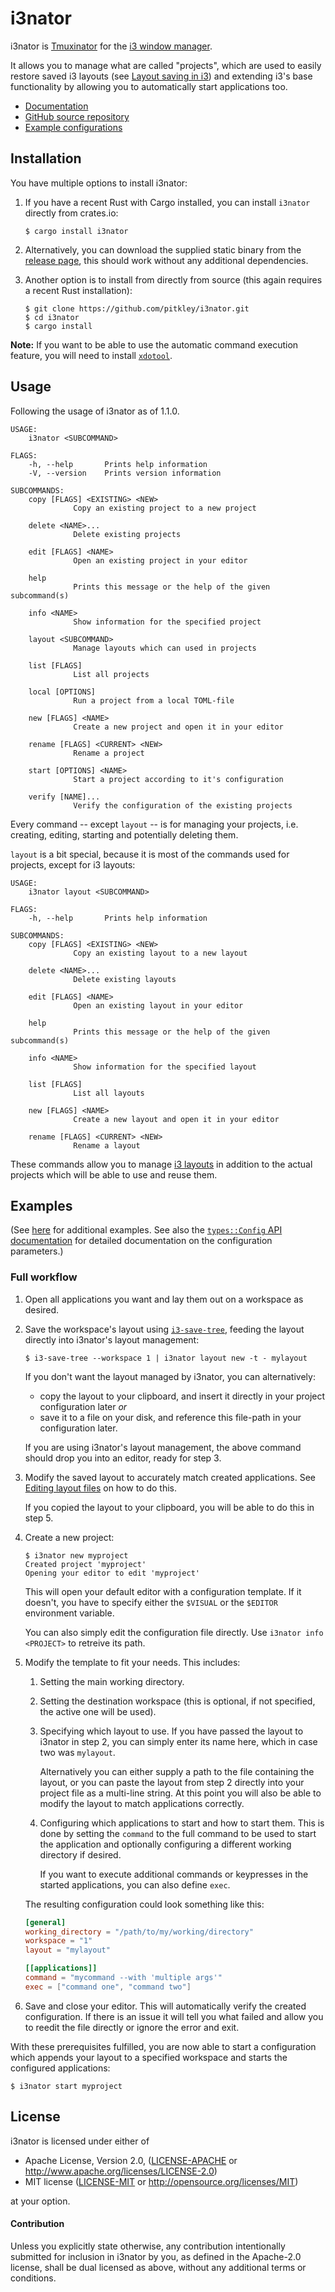 # i3nator

i3nator is [Tmuxinator][gh-tmuxinator] for the [i3 window manager][i3wm].

It allows you to manage what are called "projects", which are used to easily restore saved i3
layouts (see [Layout saving in i3][i3wm-layout-saving]) and extending i3's base functionality
by allowing you to automatically start applications too.

* [Documentation][i3nator-docs]
* [GitHub source repository][i3nator-gh]
* [Example configurations][i3nator-examples]

## Installation

You have multiple options to install i3nator:

1. If you have a recent Rust with Cargo installed, you can install `i3nator` directly from
   crates.io:

    ```console
    $ cargo install i3nator
    ```

2. Alternatively, you can download the supplied static binary from the [release
   page][i3nator-releases], this should work without any additional dependencies.

3. Another option is to install from directly from source (this again requires a recent Rust
   installation):

    ```console
    $ git clone https://github.com/pitkley/i3nator.git
    $ cd i3nator
    $ cargo install
    ```

**Note:** If you want to be able to use the automatic command execution feature, you will need
to install [`xdotool`][xdotool].

## Usage

Following the usage of i3nator as of 1.1.0.

```
USAGE:
    i3nator <SUBCOMMAND>

FLAGS:
    -h, --help       Prints help information
    -V, --version    Prints version information

SUBCOMMANDS:
    copy [FLAGS] <EXISTING> <NEW>
              Copy an existing project to a new project

    delete <NAME>...
              Delete existing projects

    edit [FLAGS] <NAME>
              Open an existing project in your editor

    help
              Prints this message or the help of the given subcommand(s)

    info <NAME>
              Show information for the specified project

    layout <SUBCOMMAND>
              Manage layouts which can used in projects

    list [FLAGS]
              List all projects

    local [OPTIONS]
              Run a project from a local TOML-file

    new [FLAGS] <NAME>
              Create a new project and open it in your editor

    rename [FLAGS] <CURRENT> <NEW>
              Rename a project

    start [OPTIONS] <NAME>
              Start a project according to it's configuration

    verify [NAME]...
              Verify the configuration of the existing projects
```

Every command -- except `layout` -- is for managing your projects, i.e. creating, editing,
starting and potentially deleting them.

`layout` is a bit special, because it is most of the commands used for projects, except for i3
layouts:

```
USAGE:
    i3nator layout <SUBCOMMAND>

FLAGS:
    -h, --help       Prints help information

SUBCOMMANDS:
    copy [FLAGS] <EXISTING> <NEW>
              Copy an existing layout to a new layout

    delete <NAME>...
              Delete existing layouts

    edit [FLAGS] <NAME>
              Open an existing layout in your editor

    help
              Prints this message or the help of the given subcommand(s)

    info <NAME>
              Show information for the specified layout

    list [FLAGS]
              List all layouts

    new [FLAGS] <NAME>
              Create a new layout and open it in your editor

    rename [FLAGS] <CURRENT> <NEW>
              Rename a layout
```

These commands allow you to manage [i3 layouts][i3wm-layout-saving] in addition to the actual
projects which will be able to use and reuse them.

## Examples

(See [here][i3nator-examples] for additional examples. See also the [`types::Config` API
documentation][i3nator-docs-types-Config] for detailed documentation on the configuration
parameters.)

### Full workflow

1. Open all applications you want and lay them out on a workspace as desired.

2. Save the workspace's layout using [`i3-save-tree`][i3wm-save-tree], feeding the layout
   directly into i3nator's layout management:

    ```console
    $ i3-save-tree --workspace 1 | i3nator layout new -t - mylayout
    ```

    If you don't want the layout managed by i3nator, you can alternatively:
    * copy the layout to your clipboard, and insert it directly in your project configuration
      later *or*
    * save it to a file on your disk, and reference this file-path in your configuration later.

    If you are using i3nator's layout management, the above command should drop you into an
    editor, ready for step 3.

3. Modify the saved layout to accurately match created applications. See [Editing layout
   files][i3wm-modify-layout] on how to do this.

    If you copied the layout to your clipboard, you will be able to do this in step 5.

4. Create a new project:

    ```console
    $ i3nator new myproject
    Created project 'myproject'
    Opening your editor to edit 'myproject'
    ```

    This will open your default editor with a configuration template. If it doesn't, you have to
    specify either the `$VISUAL` or the `$EDITOR` environment variable.

    You can also simply edit the configuration file directly. Use `i3nator info <PROJECT>` to
    retreive its path.

5. Modify the template to fit your needs. This includes:

   1. Setting the main working directory.
   2. Setting the destination workspace (this is optional, if not specified, the active one
      will be used).
   3. Specifying which layout to use. If you have passed the layout to i3nator in step 2, you
      can simply enter its name here, which in case two was `mylayout`.

        Alternatively you can either supply a path to the file containing the layout, or you can
        paste the layout from step 2 directly into your project file as a multi-line string. At
        this point you will also be able to modify the layout to match applications correctly.

   4. Configuring which applications to start and how to start them. This is done by setting
      the `command` to the full command to be used to start the application and optionally
      configuring a different working directory if desired.

        If you want to execute additional commands or keypresses in the started applications,
        you can also define `exec`.

    The resulting configuration could look something like this:

    ```toml
    [general]
    working_directory = "/path/to/my/working/directory"
    workspace = "1"
    layout = "mylayout"

    [[applications]]
    command = "mycommand --with 'multiple args'"
    exec = ["command one", "command two"]
    ```

6. Save and close your editor. This will automatically verify the created configuration. If
   there is an issue it will tell you what failed and allow you to reedit the file directly or
   ignore the error and exit.

With these prerequisites fulfilled, you are now able to start a configuration which appends
your layout to a specified workspace and starts the configured applications:

```console
$ i3nator start myproject
```

## License

i3nator is licensed under either of

* Apache License, Version 2.0, ([LICENSE-APACHE](LICENSE-APACHE) or
  http://www.apache.org/licenses/LICENSE-2.0)
* MIT license ([LICENSE-MIT](LICENSE-MIT) or
  http://opensource.org/licenses/MIT)

at your option.

#### Contribution

Unless you explicitly state otherwise, any contribution intentionally submitted
for inclusion in i3nator by you, as defined in the Apache-2.0 license, shall be
dual licensed as above, without any additional terms or conditions.

[gh-tmuxinator]: https://github.com/tmuxinator/tmuxinator
[i3nator-docs]: https://docs.rs/i3nator
[i3nator-docs-types-Config]: https://docs.rs/i3nator/*/i3nator/types/struct.Config.html
[i3nator-examples]: https://github.com/pitkley/i3nator/tree/master/examples
[i3nator-gh]: https://github.com/pitkley/i3nator
[i3nator-releases]: https://github.com/pitkley/i3nator/releases
[i3wm]: https://i3wm.org/
[i3wm-modify-layout]: https://i3wm.org/docs/layout-saving.html#_editing_layout_files
[i3wm-layout-saving]: https://i3wm.org/docs/layout-saving.html
[i3wm-save-tree]: https://i3wm.org/docs/layout-saving.html#_saving_the_layout
[xdotool]: https://github.com/jordansissel/xdotool

